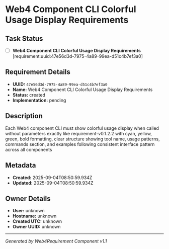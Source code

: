 # Web4 Component CLI Colorful Usage Display Requirements

## Task Status
- [ ] **Web4 Component CLI Colorful Usage Display Requirements** [requirement:uuid:47e56d3d-7975-4a89-99ea-d51c4b7ef3a0]

## Requirement Details

- **UUID:** `47e56d3d-7975-4a89-99ea-d51c4b7ef3a0`
- **Name:** Web4 Component CLI Colorful Usage Display Requirements
- **Status:** created
- **Implementation:** pending

## Description

Each Web4 component CLI must show colorful usage display when called without parameters exactly like requirement-v0.1.2.2 with cyan, yellow, green, bold formatting, clear structure showing tool name, usage patterns, commands section, and examples following consistent interface pattern across all components

## Metadata

- **Created:** 2025-09-04T08:50:59.934Z
- **Updated:** 2025-09-04T08:50:59.934Z

## Owner Details

- **User:** unknown
- **Hostname:** unknown
- **Created UTC:** unknown
- **Owner UUID:** unknown

---

*Generated by Web4Requirement Component v1.1*
